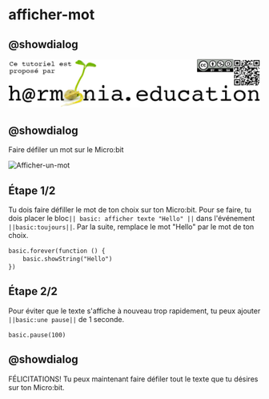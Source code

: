 # afficher-mot

## @showdialog

![LogoHarmonia](https://github.com/ph3n4t3s/1m1-archsys/blob/master/img/Harmonia_v4.jpg)
  
## @showdialog

Faire défiler un mot sur le Micro:bit

![Afficher-un-mot](https://github.com/recitmstmam/mes-tutoriels/blob/master/images/recitmst.gif?raw=true)

## Étape 1/2

Tu dois faire défiller le mot de ton choix sur ton Micro:bit. Pour se faire, tu dois placer le bloc`` || basic: afficher texte "Hello" || `` dans l'événement ``||basic:toujours||``.  Par la suite, remplace le mot "Hello" par le mot de ton choix.

```blocks
basic.forever(function () {
    basic.showString("Hello")
})
```

## Étape 2/2

Pour éviter que le texte s'affiche à nouveau trop rapidement, tu peux ajouter ``||basic:une pause||`` de 1 seconde.

```blocks
basic.pause(100)
```

## @showdialog

FÉLICITATIONS!  Tu peux maintenant faire défiler tout le texte que tu désires sur ton Micro:bit.
